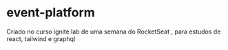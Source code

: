 # event-platform
Criado no curso ignite lab  de uma semana do RocketSeat , para estudos de react, tailwind e graphql

